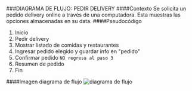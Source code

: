 ###DIAGRAMA DE FLUJO: PEDIR DELIVERY
####Contexto
Se solicita un pedido delivery online a través de una computadora. Esta muestras las opciones almacenadas en su data.
####Pseudocódigo 
1. Inicio
2. Pedir delivery
3. Mostrar listado de comidas y restaurantes
4. Ingresar pedido elegido y guardar info en "pedido"
5. Confirmar pedido 
`NO regresa al paso 3`
6. Resumen de pedido
7. Fin

####Imagen diagrama de flujo
![diagrama de flujo](http://i68.tinypic.com/14ln6ur.jpg)